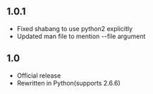 
1.0.1
-----
- Fixed shabang to use python2 explicitly
- Updated man file to mention --file argument

1.0
-----
- Official release
- Rewritten in Python(supports 2.6.6)
